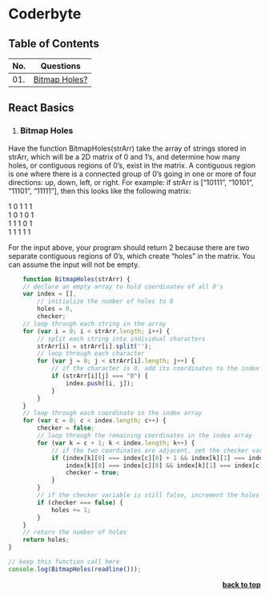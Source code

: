 # Coderbyte

## Table of Contents

| No. |  Questions                                   |
|-----|----------------------------------------------|
| 01. | [Bitmap Holes?](#bitmap-holes) |


## React Basics

01. ### Bitmap Holes
Have the function BitmapHoles(strArr) take the array of strings stored in strArr, which will be a 2D matrix of 0 and 1’s, and determine how many holes, or contiguous regions of 0’s, exist in the matrix. A contiguous region is one where there is a connected group of 0’s going in one or more of four directions: up, down, left, or right. For example: if strArr is [“10111”, “10101”, “11101”, “11111”], then this looks like the following matrix:

1 0 1 1 1 <br/>
1 0 1 0 1 <br/>
1 1 1 0 1 <br/>
1 1 1 1 1 <br/>

For the input above, your program should return 2 because there are two separate contiguous regions of 0’s, which create “holes” in the matrix. You can assume the input will not be empty.

```javascript
    function BitmapHoles(strArr) {
    // declare an empty array to hold coordinates of all 0's
    var index = [],
        // initialize the number of holes to 0
        holes = 0,
        checker;
    // loop through each string in the array
    for (var i = 0; i < strArr.length; i++) {
        // split each string into individual characters
        strArr[i] = strArr[i].split('');
        // loop through each character
        for (var j = 0; j < strArr[i].length; j++) {
            // if the character is 0, add its coordinates to the index array
            if (strArr[i][j] === "0") {
                index.push([i, j]);
            }
        }
    }
    // loop through each coordinate in the index array
    for (var c = 0; c < index.length; c++) {
        checker = false;
        // loop through the remaining coordinates in the index array
        for (var k = c + 1; k < index.length; k++) {
            // if the two coordinates are adjacent, set the checker variable to true
            if (index[k][0] === index[c][0] + 1 && index[k][1] === index[c][1] ||
                index[k][0] === index[c][0] && index[k][1] === index[c][1] + 1) {
                checker = true;
            }
        }
        // if the checker variable is still false, increment the holes variable
        if (checker === false) {
            holes += 1;
        }
    }
    // return the number of holes
    return holes;
}

// keep this function call here 
console.log(BitmapHoles(readline()));
```

<div align="right">
    <b><a href="#">back to top</a></b>
</div>
